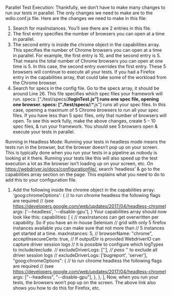 Parallel Test Execution:
Thankfully, we don’t have to make many changes to run our tests in parallel.
The only changes we need to make are to the wdio.conf.js file.
Here are the changes we need to make in this file:
1.	Search for maxInstances. You’ll see there are 2 entries in this file.
2.	The first entry specifies the number of browsers you can open at a time in parallel.
3.	The second entry is inside the chrome object in the capabilities array. This specifies the number of Chrome browsers you can open at a time in parallel.
For example, the first entry is 10, and the second entry is 5. That means the total number of Chrome browsers you can open at one time is 5. In this case, the second entry overrides the first entry.
These 5 browsers will continue to execute all your tests.
If you had a Firefox entry in the capabilities array, that could take some of the workload from the Chrome browser.
4.	Search for specs in the config file. Go to the specs array, it should be around Line 26.
This file specifies which spec files your framework will run.
specs: [“./test/specs/**/loginTest.js”] runs one spec file, opening one browser.
specs: [“./test/specs/**/*.js”] runs all your spec files. In this case, opening a maximum of 5 Chrome browsers to run all your spec files. If you have less than 5 spec files, only that number of browsers will open.
To see this work fully, make the above changes, create 5 – 10 spec files, & run your framework.
You should see 5 browsers open & execute your tests in parallel.










Running in Headless Mode:
Running your tests in headless mode means the tests run in the browser, but the browser doesn’t pop up on your screen.
This is typically done when you run your tests in a pipeline as nobody is looking at it there.
Running your tests like this will also speed up the test execution a lot as the browser isn’t loading up on your screen, etc.
On https://webdriver.io/docs/configurationfile/, search ‘headless’ & go to the capabilities array section on the page. This explains what you need to do to add this to your configuration file.
1.	Add the following inside the chrome object in the capabilities array:
'goog:chromeOptions': {
        // to run chrome headless the following flags are required
        // (see https://developers.google.com/web/updates/2017/04/headless-chrome)
	args: ['--headless', '--disable-gpu'],
        } 
Your capabilities array should now look like this:
capabilities: [
    {
      // maxInstances can get overwritten per capability. So if you have an in-house Selenium
      // grid with only 5 firefox instances available you can make sure that not more than
      // 5 instances get started at a time.
      maxInstances: 5,
      //
      browserName: "chrome",
      acceptInsecureCerts: true,
      // If outputDir is provided WebdriverIO can capture driver session logs
      // it is possible to configure which logTypes to include/exclude.
      // excludeDriverLogs: ['*'], // pass '*' to exclude all driver session logs
      // excludeDriverLogs: ['bugreport', 'server'],
      "goog:chromeOptions": {
        // to run chrome headless the following flags are required
        // (see https://developers.google.com/web/updates/2017/04/headless-chrome)
        args: ["--headless", "--disable-gpu"],
      },
    },
  ],
Now, when you run your tests, the browsers won’t pop up on the screen.
The above link also shows you how to do this for Firefox, etc. 
